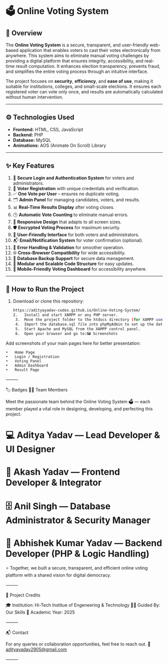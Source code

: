 # 🗳️ Online Voting System

## 📖 Overview
The **Online Voting System** is a secure, transparent, and user-friendly web-based application that enables voters to cast their votes electronically from anywhere. This system aims to eliminate manual voting challenges by providing a digital platform that ensures integrity, accessibility, and real-time result computation. It enhances election transparency, prevents fraud, and simplifies the entire voting process through an intuitive interface.

The project focuses on **security**, **efficiency**, and **ease of use**, making it suitable for institutions, colleges, and small-scale elections. It ensures each registered voter can vote only once, and results are automatically calculated without human intervention.

---

## ⚙️ Technologies Used
- **Frontend:** HTML, CSS, JavaScript  
- **Backend:** PHP  
- **Database:** MySQL  
- **Animations:** AOS (Animate On Scroll) Library  

---

## ✨ Key Features
1. 🔐 **Secure Login and Authentication System** for voters and administrators.  
2. 🧾 **Voter Registration** with unique credentials and verification.  
3. ✅ **One Vote per User** – ensures no duplicate voting.  
4. 🗂️ **Admin Panel** for managing candidates, voters, and results.  
5. 📊 **Real-Time Results Display** after voting closes.  
6. 🕒 **Automatic Vote Counting** to eliminate manual errors.  
7. 🧱 **Responsive Design** that adapts to all screen sizes.  
8. 🛡️ **Encrypted Voting Process** for maximum security.  
9. 🧭 **User-Friendly Interface** for both voters and administrators.  
10. 📬 **Email/Notification System** for voter confirmation (optional).  
11. 🧰 **Error Handling & Validation** for smoother operation.  
12. 🌐 **Cross-Browser Compatibility** for wide accessibility.  
13. 💾 **Database Backup Support** for secure data management.  
14. 🧩 **Modular and Scalable Code Structure** for easy updates.  
15. 📱 **Mobile-Friendly Voting Dashboard** for accessibility anywhere.

---

## 🚀 How to Run the Project
1. Download or clone this repository:
   ```bash
   https://adityayadav-codes.github.io/Online-Voting-System/
   2.	Install and start XAMPP or any PHP server.
	3.	Move the project folder to the htdocs directory (for XAMPP users).
	4.	Import the database.sql file into phpMyAdmin to set up the database.
	5.	Start Apache and MySQL from the XAMPP control panel.
	6.	Open your browser and go to:🖼️ Screenshots

Add screenshots of your main pages here for better presentation:

	•	Home Page
	•	Login / Registration
	•	Voting Panel
	•	Admin Dashboard
	•	Result Page

⸻

🏷️ Badges
👨‍💻 Team Members

Meet the passionate team behind the Online Voting System 🗳️ — each member played a vital role in designing, developing, and perfecting this project.

# 💻 Aditya Yadav — Lead Developer & UI Designer
# 🧩 Akash Yadav — Frontend Developer & Integrator
# 🗄️ Anil Singh — Database Administrator & Security Manager
# 🧠 Abhishek Kumar Yadav — Backend Developer (PHP & Logic Handling)
⭐ Together, we built a secure, transparent, and efficient online voting platform with a shared vision for digital democracy.

⸻

🏫 Project Credits

🎓 Institution: Hi-Tech Institue of Engeneering & Technology
👨‍🏫 Guided By: Our Skills
📅 Academic Year: 2025

⸻

📬 Contact

For any queries or collaboration opportunities, feel free to reach out.
📧 adityayadav2905@gmail.com

⸻